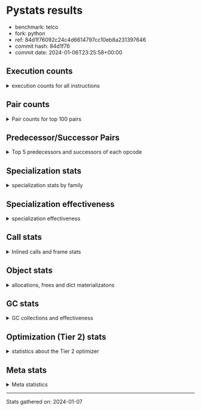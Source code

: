 
# Pystats results

- benchmark: telco
- fork: python
- ref: 84d1f76092c24c4d6614797cc10eb8a231397646
- commit hash: 84d1f76
- commit date: 2024-01-06T23:25:58+00:00

## Execution counts

<details>
<summary> execution counts for all instructions </summary>

|Name | Count | Self | Cumulative | Miss ratio | 
|---|---:|---:|---:|---:|
| LOAD_FAST | 54,447,560 | 41.0% | 41.0% |  |
| STORE_FAST | 25,625,800 | 19.3% | 60.2% |  |
| BINARY_OP | 17,621,220 | 13.3% | 73.5% |  |
| CALL | 8,010,620 | 6.0% | 79.5% |  |
| LOAD_ATTR_METHOD_NO_DICT | 4,804,440 | 3.6% | 83.1% |  |
| LOAD_CONST | 3,207,840 | 2.4% | 85.5% |  |
| POP_TOP | 3,201,800 | 2.4% | 87.9% |  |
| POP_JUMP_IF_FALSE | 3,200,960 | 2.4% | 90.4% |  |
| LOAD_GLOBAL_BUILTIN | 3,200,840 | 2.4% | 92.8% |  |
| CALL_KW | 3,200,080 | 2.4% | 95.2% |  |
| ENTER_EXECUTOR | 3,200,000 | 2.4% | 97.6% |  |
| TO_BOOL_INT | 3,199,980 | 2.4% | 100.0% |  |
| LOAD_GLOBAL_MODULE | 3,300 | 0.0% | 100.0% |  |
| CALL_METHOD_DESCRIPTOR_FAST | 2,580 | 0.0% | 100.0% |  |
| LOAD_ATTR_METHOD_LAZY_DICT | 2,520 | 0.0% | 100.0% |  |
| FOR_ITER_RANGE | 2,000 | 0.0% | 100.0% |  |
| LOAD_ATTR | 1,580 | 0.0% | 100.0% |  |
| EXTENDED_ARG | 1,080 | 0.0% | 100.0% |  |
| COMPARE_OP | 1,040 | 0.0% | 100.0% |  |
| BINARY_SUBSCR_LIST_INT | 940 | 0.0% | 100.0% |  |
| CALL_BUILTIN_FAST | 940 | 0.0% | 100.0% |  |
| UNPACK_SEQUENCE_TUPLE | 940 | 0.0% | 100.0% |  |
| LOAD_GLOBAL | 920 | 0.0% | 100.0% |  |
| CALL_BUILTIN_CLASS | 800 | 0.0% | 100.0% |  |
| GET_ITER | 720 | 0.0% | 100.0% |  |
| JUMP_BACKWARD | 680 | 0.0% | 100.0% |  |
| PUSH_NULL | 560 | 0.0% | 100.0% |  |
| LOAD_ATTR_MODULE | 300 | 0.0% | 100.0% |  |
| LOAD_DEREF | 240 | 0.0% | 100.0% |  |
| RETURN_VALUE | 160 | 0.0% | 100.0% |  |
| CALL_FUNCTION_EX | 160 | 0.0% | 100.0% |  |
| RESUME_CHECK | 120 | 0.0% | 100.0% |  |
| STORE_ATTR | 100 | 0.0% | 100.0% |  |
| BEFORE_WITH | 80 | 0.0% | 100.0% |  |
| NOP | 80 | 0.0% | 100.0% |  |
| BUILD_LIST | 80 | 0.0% | 100.0% |  |
| CALL_INTRINSIC_1 | 80 | 0.0% | 100.0% |  |
| COPY_FREE_VARS | 80 | 0.0% | 100.0% |  |
| FOR_ITER | 80 | 0.0% | 100.0% |  |
| LIST_EXTEND | 80 | 0.0% | 100.0% |  |
| LOAD_FAST_CHECK | 80 | 0.0% | 100.0% |  |
| BINARY_OP_SUBTRACT_FLOAT | 60 | 0.0% | 100.0% |  |
| CALL_BUILTIN_FAST_WITH_KEYWORDS | 60 | 0.0% | 100.0% |  |
| BINARY_SUBSCR | 40 | 0.0% | 100.0% |  |
| TO_BOOL | 40 | 0.0% | 100.0% |  |
| UNPACK_SEQUENCE | 40 | 0.0% | 100.0% |  |
| RESUME | 40 | 0.0% | 100.0% |  |


</details>

## Pair counts

<details>
<summary> Pair counts for top 100 pairs </summary>

|Pair | Count | Self | Cumulative | 
|---|---:|---:|---:|
| STORE_FAST LOAD_FAST | 22,423,160 | 16.9% | 16.9% |
| LOAD_FAST LOAD_FAST | 20,815,360 | 15.7% | 32.5% |
| LOAD_FAST BINARY_OP | 17,614,440 | 13.2% | 45.8% |
| BINARY_OP STORE_FAST | 17,614,400 | 13.2% | 59.0% |
| CALL STORE_FAST | 8,006,940 | 6.0% | 65.0% |
| LOAD_FAST CALL | 4,805,520 | 3.6% | 68.7% |
| LOAD_ATTR_METHOD_NO_DICT LOAD_FAST | 4,804,440 | 3.6% | 72.3% |
| LOAD_FAST LOAD_ATTR_METHOD_NO_DICT | 4,804,400 | 3.6% | 75.9% |
| LOAD_FAST LOAD_CONST | 3,202,000 | 2.4% | 78.3% |
| STORE_FAST LOAD_GLOBAL_BUILTIN | 3,200,640 | 2.4% | 80.7% |
| LOAD_GLOBAL_BUILTIN LOAD_FAST | 3,200,100 | 2.4% | 83.1% |
| LOAD_CONST CALL_KW | 3,200,080 | 2.4% | 85.5% |
| CALL_KW POP_TOP | 3,200,000 | 2.4% | 87.9% |
| POP_JUMP_IF_FALSE LOAD_FAST | 3,200,000 | 2.4% | 90.3% |
| TO_BOOL_INT POP_JUMP_IF_FALSE | 3,199,980 | 2.4% | 92.7% |
| LOAD_FAST TO_BOOL_INT | 3,199,960 | 2.4% | 95.1% |
| POP_TOP ENTER_EXECUTOR | 3,199,660 | 2.4% | 97.6% |
| ENTER_EXECUTOR CALL | 3,199,320 | 2.4% | 100.0% |
| BINARY_OP BINARY_OP | 5,820 | 0.0% | 100.0% |
| CALL CALL | 3,000 | 0.0% | 100.0% |
| LOAD_GLOBAL_MODULE LOAD_CONST | 2,820 | 0.0% | 100.0% |
| LOAD_FAST LOAD_ATTR_METHOD_LAZY_DICT | 2,440 | 0.0% | 100.0% |
| LOAD_CONST CALL | 2,200 | 0.0% | 100.0% |
| LOAD_ATTR_METHOD_LAZY_DICT LOAD_CONST | 1,900 | 0.0% | 100.0% |
| LOAD_CONST CALL_METHOD_DESCRIPTOR_FAST | 1,840 | 0.0% | 100.0% |
| CALL_METHOD_DESCRIPTOR_FAST POP_TOP | 1,580 | 0.0% | 100.0% |
| STORE_FAST LOAD_GLOBAL_MODULE | 1,440 | 0.0% | 100.0% |
| LOAD_FAST LOAD_ATTR | 1,280 | 0.0% | 100.0% |
| FOR_ITER_RANGE STORE_FAST | 1,280 | 0.0% | 100.0% |
| LOAD_ATTR LOAD_FAST | 1,000 | 0.0% | 100.0% |
| CALL_METHOD_DESCRIPTOR_FAST STORE_FAST | 1,000 | 0.0% | 100.0% |
| BINARY_OP LOAD_FAST | 960 | 0.0% | 100.0% |
| COMPARE_OP POP_JUMP_IF_FALSE | 960 | 0.0% | 100.0% |
| LOAD_CONST BINARY_OP | 960 | 0.0% | 100.0% |
| LOAD_CONST COMPARE_OP | 960 | 0.0% | 100.0% |
| LOAD_CONST LOAD_FAST | 960 | 0.0% | 100.0% |
| BINARY_SUBSCR_LIST_INT STORE_FAST | 940 | 0.0% | 100.0% |
| UNPACK_SEQUENCE_TUPLE STORE_FAST | 940 | 0.0% | 100.0% |
| LOAD_FAST BINARY_SUBSCR_LIST_INT | 920 | 0.0% | 100.0% |
| LOAD_FAST CALL_BUILTIN_FAST | 920 | 0.0% | 100.0% |
| POP_JUMP_IF_FALSE LOAD_GLOBAL_MODULE | 920 | 0.0% | 100.0% |
| CALL_BUILTIN_FAST UNPACK_SEQUENCE_TUPLE | 920 | 0.0% | 100.0% |
| CALL_BUILTIN_CLASS GET_ITER | 680 | 0.0% | 100.0% |
| POP_TOP EXTENDED_ARG | 640 | 0.0% | 100.0% |
| POP_TOP LOAD_FAST | 640 | 0.0% | 100.0% |
| ENTER_EXECUTOR FOR_ITER_RANGE | 640 | 0.0% | 100.0% |
| LOAD_CONST CALL_BUILTIN_CLASS | 640 | 0.0% | 100.0% |
| FOR_ITER_RANGE LOAD_FAST | 640 | 0.0% | 100.0% |
| GET_ITER FOR_ITER_RANGE | 620 | 0.0% | 100.0% |
| LOAD_GLOBAL_BUILTIN LOAD_CONST | 620 | 0.0% | 100.0% |
| LOAD_ATTR_METHOD_LAZY_DICT CALL_METHOD_DESCRIPTOR_FAST | 600 | 0.0% | 100.0% |
| STORE_FAST LOAD_GLOBAL | 480 | 0.0% | 100.0% |
| EXTENDED_ARG FOR_ITER_RANGE | 400 | 0.0% | 100.0% |
| POP_TOP LOAD_GLOBAL_MODULE | 360 | 0.0% | 100.0% |
| POP_TOP JUMP_BACKWARD | 340 | 0.0% | 100.0% |
| EXTENDED_ARG JUMP_BACKWARD | 340 | 0.0% | 100.0% |
| LOAD_GLOBAL LOAD_GLOBAL_MODULE | 340 | 0.0% | 100.0% |
| PUSH_NULL CALL | 320 | 0.0% | 100.0% |
| JUMP_BACKWARD EXTENDED_ARG | 320 | 0.0% | 100.0% |
| EXTENDED_ARG ENTER_EXECUTOR | 300 | 0.0% | 100.0% |
| JUMP_BACKWARD FOR_ITER_RANGE | 300 | 0.0% | 100.0% |
| LOAD_ATTR_MODULE PUSH_NULL | 300 | 0.0% | 100.0% |
| CALL POP_TOP | 220 | 0.0% | 100.0% |
| LOAD_GLOBAL LOAD_CONST | 200 | 0.0% | 100.0% |
| LOAD_GLOBAL_MODULE LOAD_ATTR_MODULE | 200 | 0.0% | 100.0% |
| PUSH_NULL LOAD_FAST | 160 | 0.0% | 100.0% |
| LOAD_CONST LOAD_CONST | 160 | 0.0% | 100.0% |
| LOAD_DEREF PUSH_NULL | 160 | 0.0% | 100.0% |
| LOAD_GLOBAL LOAD_GLOBAL_BUILTIN | 120 | 0.0% | 100.0% |
| CALL CALL_METHOD_DESCRIPTOR_FAST | 100 | 0.0% | 100.0% |
| LOAD_ATTR PUSH_NULL | 100 | 0.0% | 100.0% |
| LOAD_ATTR LOAD_ATTR | 100 | 0.0% | 100.0% |
| LOAD_ATTR LOAD_ATTR_MODULE | 100 | 0.0% | 100.0% |
| LOAD_GLOBAL LOAD_ATTR | 100 | 0.0% | 100.0% |
| LOAD_GLOBAL_MODULE LOAD_ATTR | 100 | 0.0% | 100.0% |
| BEFORE_WITH STORE_FAST | 80 | 0.0% | 100.0% |
| GET_ITER EXTENDED_ARG | 80 | 0.0% | 100.0% |
| NOP LOAD_DEREF | 80 | 0.0% | 100.0% |
| POP_TOP NOP | 80 | 0.0% | 100.0% |
| POP_TOP LOAD_GLOBAL | 80 | 0.0% | 100.0% |
| PUSH_NULL LOAD_FAST_CHECK | 80 | 0.0% | 100.0% |
| RETURN_VALUE RETURN_VALUE | 80 | 0.0% | 100.0% |
| BUILD_LIST LOAD_DEREF | 80 | 0.0% | 100.0% |
| CALL LOAD_FAST | 80 | 0.0% | 100.0% |
| CALL STORE_ATTR | 80 | 0.0% | 100.0% |
| CALL CALL_BUILTIN_CLASS | 80 | 0.0% | 100.0% |
| CALL_FUNCTION_EX COPY_FREE_VARS | 80 | 0.0% | 100.0% |
| CALL_INTRINSIC_1 CALL_FUNCTION_EX | 80 | 0.0% | 100.0% |
| CALL_KW STORE_FAST | 80 | 0.0% | 100.0% |
| COMPARE_OP COMPARE_OP | 80 | 0.0% | 100.0% |
| LIST_EXTEND CALL_INTRINSIC_1 | 80 | 0.0% | 100.0% |
| LOAD_ATTR LOAD_ATTR_METHOD_LAZY_DICT | 80 | 0.0% | 100.0% |
| LOAD_DEREF LIST_EXTEND | 80 | 0.0% | 100.0% |
| LOAD_FAST BUILD_LIST | 80 | 0.0% | 100.0% |
| LOAD_FAST CALL_FUNCTION_EX | 80 | 0.0% | 100.0% |
| LOAD_FAST_CHECK CALL | 80 | 0.0% | 100.0% |
| LOAD_GLOBAL LOAD_GLOBAL | 80 | 0.0% | 100.0% |
| STORE_FAST LOAD_CONST | 80 | 0.0% | 100.0% |
| LOAD_GLOBAL_MODULE LOAD_GLOBAL_MODULE | 80 | 0.0% | 100.0% |
| CALL_FUNCTION_EX RESUME_CHECK | 60 | 0.0% | 100.0% |


</details>

## Predecessor/Successor Pairs

<details>
<summary> Top 5 predecessors and successors of each opcode </summary>

### BEFORE_WITH

<details>
<summary> Successors and predecessors for BEFORE_WITH </summary>

|Predecessors | Count | Percentage | 
|---|---:|---:|
| CALL_BUILTIN_FAST_WITH_KEYWORDS | 60 | 75.0% |
| CALL | 20 | 25.0% |

|Successors | Count | Percentage | 
|---|---:|---:|
| STORE_FAST | 80 | 100.0% |


</details>

### BINARY_SUBSCR

<details>
<summary> Successors and predecessors for BINARY_SUBSCR </summary>

|Predecessors | Count | Percentage | 
|---|---:|---:|
| LOAD_FAST | 40 | 100.0% |

|Successors | Count | Percentage | 
|---|---:|---:|
| STORE_FAST | 20 | 50.0% |
| BINARY_SUBSCR_LIST_INT | 20 | 50.0% |


</details>

### GET_ITER

<details>
<summary> Successors and predecessors for GET_ITER </summary>

|Predecessors | Count | Percentage | 
|---|---:|---:|
| CALL_BUILTIN_CLASS | 680 | 94.4% |
| CALL | 40 | 5.6% |

|Successors | Count | Percentage | 
|---|---:|---:|
| FOR_ITER_RANGE | 620 | 86.1% |
| EXTENDED_ARG | 80 | 11.1% |
| FOR_ITER | 20 | 2.8% |


</details>

### NOP

<details>
<summary> Successors and predecessors for NOP </summary>

|Predecessors | Count | Percentage | 
|---|---:|---:|
| POP_TOP | 80 | 100.0% |

|Successors | Count | Percentage | 
|---|---:|---:|
| LOAD_DEREF | 80 | 100.0% |


</details>

### POP_TOP

<details>
<summary> Successors and predecessors for POP_TOP </summary>

|Predecessors | Count | Percentage | 
|---|---:|---:|
| CALL_KW | 3,200,000 | 99.9% |
| CALL_METHOD_DESCRIPTOR_FAST | 1,580 | 0.0% |
| CALL | 220 | 0.0% |

|Successors | Count | Percentage | 
|---|---:|---:|
| ENTER_EXECUTOR | 3,199,660 | 99.9% |
| EXTENDED_ARG | 640 | 0.0% |
| LOAD_FAST | 640 | 0.0% |
| LOAD_GLOBAL_MODULE | 360 | 0.0% |
| JUMP_BACKWARD | 340 | 0.0% |


</details>

### PUSH_NULL

<details>
<summary> Successors and predecessors for PUSH_NULL </summary>

|Predecessors | Count | Percentage | 
|---|---:|---:|
| LOAD_ATTR_MODULE | 300 | 53.6% |
| LOAD_DEREF | 160 | 28.6% |
| LOAD_ATTR | 100 | 17.9% |

|Successors | Count | Percentage | 
|---|---:|---:|
| CALL | 320 | 57.1% |
| LOAD_FAST | 160 | 28.6% |
| LOAD_FAST_CHECK | 80 | 14.3% |


</details>

### RETURN_VALUE

<details>
<summary> Successors and predecessors for RETURN_VALUE </summary>

|Predecessors | Count | Percentage | 
|---|---:|---:|
| RETURN_VALUE | 80 | 50.0% |
| BINARY_OP_SUBTRACT_FLOAT | 60 | 37.5% |
| BINARY_OP | 20 | 12.5% |

|Successors | Count | Percentage | 
|---|---:|---:|
| RETURN_VALUE | 80 | 50.0% |
| LOAD_GLOBAL | 40 | 25.0% |
| LOAD_GLOBAL_MODULE | 40 | 25.0% |


</details>

### TO_BOOL

<details>
<summary> Successors and predecessors for TO_BOOL </summary>

|Predecessors | Count | Percentage | 
|---|---:|---:|
| LOAD_FAST | 40 | 100.0% |

|Successors | Count | Percentage | 
|---|---:|---:|
| POP_JUMP_IF_FALSE | 20 | 50.0% |
| TO_BOOL_INT | 20 | 50.0% |


</details>

### BINARY_OP

<details>
<summary> Successors and predecessors for BINARY_OP </summary>

|Predecessors | Count | Percentage | 
|---|---:|---:|
| LOAD_FAST | 17,614,440 | 100.0% |
| BINARY_OP | 5,820 | 0.0% |
| LOAD_CONST | 960 | 0.0% |

|Successors | Count | Percentage | 
|---|---:|---:|
| STORE_FAST | 17,614,400 | 100.0% |
| BINARY_OP | 5,820 | 0.0% |
| LOAD_FAST | 960 | 0.0% |
| RETURN_VALUE | 20 | 0.0% |
| BINARY_OP_SUBTRACT_FLOAT | 20 | 0.0% |


</details>

### BUILD_LIST

<details>
<summary> Successors and predecessors for BUILD_LIST </summary>

|Predecessors | Count | Percentage | 
|---|---:|---:|
| LOAD_FAST | 80 | 100.0% |

|Successors | Count | Percentage | 
|---|---:|---:|
| LOAD_DEREF | 80 | 100.0% |


</details>

### CALL

<details>
<summary> Successors and predecessors for CALL </summary>

|Predecessors | Count | Percentage | 
|---|---:|---:|
| LOAD_FAST | 4,805,520 | 60.0% |
| ENTER_EXECUTOR | 3,199,320 | 39.9% |
| CALL | 3,000 | 0.0% |
| LOAD_CONST | 2,200 | 0.0% |
| PUSH_NULL | 320 | 0.0% |

|Successors | Count | Percentage | 
|---|---:|---:|
| STORE_FAST | 8,006,940 | 100.0% |
| CALL | 3,000 | 0.0% |
| POP_TOP | 220 | 0.0% |
| CALL_METHOD_DESCRIPTOR_FAST | 100 | 0.0% |
| LOAD_FAST | 80 | 0.0% |


</details>

### CALL_FUNCTION_EX

<details>
<summary> Successors and predecessors for CALL_FUNCTION_EX </summary>

|Predecessors | Count | Percentage | 
|---|---:|---:|
| CALL_INTRINSIC_1 | 80 | 50.0% |
| LOAD_FAST | 80 | 50.0% |

|Successors | Count | Percentage | 
|---|---:|---:|
| COPY_FREE_VARS | 80 | 50.0% |
| RESUME_CHECK | 60 | 37.5% |
| RESUME | 20 | 12.5% |


</details>

### CALL_INTRINSIC_1

<details>
<summary> Successors and predecessors for CALL_INTRINSIC_1 </summary>

|Predecessors | Count | Percentage | 
|---|---:|---:|
| LIST_EXTEND | 80 | 100.0% |

|Successors | Count | Percentage | 
|---|---:|---:|
| CALL_FUNCTION_EX | 80 | 100.0% |


</details>

### CALL_KW

<details>
<summary> Successors and predecessors for CALL_KW </summary>

|Predecessors | Count | Percentage | 
|---|---:|---:|
| LOAD_CONST | 3,200,080 | 100.0% |

|Successors | Count | Percentage | 
|---|---:|---:|
| POP_TOP | 3,200,000 | 100.0% |
| STORE_FAST | 80 | 0.0% |


</details>

### COMPARE_OP

<details>
<summary> Successors and predecessors for COMPARE_OP </summary>

|Predecessors | Count | Percentage | 
|---|---:|---:|
| LOAD_CONST | 960 | 92.3% |
| COMPARE_OP | 80 | 7.7% |

|Successors | Count | Percentage | 
|---|---:|---:|
| POP_JUMP_IF_FALSE | 960 | 92.3% |
| COMPARE_OP | 80 | 7.7% |


</details>

### COPY_FREE_VARS

<details>
<summary> Successors and predecessors for COPY_FREE_VARS </summary>

|Predecessors | Count | Percentage | 
|---|---:|---:|
| CALL_FUNCTION_EX | 80 | 100.0% |

|Successors | Count | Percentage | 
|---|---:|---:|
| RESUME_CHECK | 60 | 75.0% |
| RESUME | 20 | 25.0% |


</details>

### ENTER_EXECUTOR

<details>
<summary> Successors and predecessors for ENTER_EXECUTOR </summary>

|Predecessors | Count | Percentage | 
|---|---:|---:|
| POP_TOP | 3,199,660 | 100.0% |
| EXTENDED_ARG | 300 | 0.0% |
| JUMP_BACKWARD | 40 | 0.0% |

|Successors | Count | Percentage | 
|---|---:|---:|
| CALL | 3,199,320 | 100.0% |
| FOR_ITER_RANGE | 640 | 0.0% |
| EXTENDED_ARG | 40 | 0.0% |


</details>

### EXTENDED_ARG

<details>
<summary> Successors and predecessors for EXTENDED_ARG </summary>

|Predecessors | Count | Percentage | 
|---|---:|---:|
| POP_TOP | 640 | 59.3% |
| JUMP_BACKWARD | 320 | 29.6% |
| GET_ITER | 80 | 7.4% |
| ENTER_EXECUTOR | 40 | 3.7% |

|Successors | Count | Percentage | 
|---|---:|---:|
| FOR_ITER_RANGE | 400 | 37.0% |
| JUMP_BACKWARD | 340 | 31.5% |
| ENTER_EXECUTOR | 300 | 27.8% |
| FOR_ITER | 40 | 3.7% |


</details>

### FOR_ITER

<details>
<summary> Successors and predecessors for FOR_ITER </summary>

|Predecessors | Count | Percentage | 
|---|---:|---:|
| EXTENDED_ARG | 40 | 50.0% |
| GET_ITER | 20 | 25.0% |
| JUMP_BACKWARD | 20 | 25.0% |

|Successors | Count | Percentage | 
|---|---:|---:|
| STORE_FAST | 40 | 50.0% |
| FOR_ITER_RANGE | 40 | 50.0% |


</details>

### JUMP_BACKWARD

<details>
<summary> Successors and predecessors for JUMP_BACKWARD </summary>

|Predecessors | Count | Percentage | 
|---|---:|---:|
| POP_TOP | 340 | 50.0% |
| EXTENDED_ARG | 340 | 50.0% |

|Successors | Count | Percentage | 
|---|---:|---:|
| EXTENDED_ARG | 320 | 47.1% |
| FOR_ITER_RANGE | 300 | 44.1% |
| ENTER_EXECUTOR | 40 | 5.9% |
| FOR_ITER | 20 | 2.9% |


</details>

### LIST_EXTEND

<details>
<summary> Successors and predecessors for LIST_EXTEND </summary>

|Predecessors | Count | Percentage | 
|---|---:|---:|
| LOAD_DEREF | 80 | 100.0% |

|Successors | Count | Percentage | 
|---|---:|---:|
| CALL_INTRINSIC_1 | 80 | 100.0% |


</details>

### LOAD_ATTR

<details>
<summary> Successors and predecessors for LOAD_ATTR </summary>

|Predecessors | Count | Percentage | 
|---|---:|---:|
| LOAD_FAST | 1,280 | 81.0% |
| LOAD_ATTR | 100 | 6.3% |
| LOAD_GLOBAL | 100 | 6.3% |
| LOAD_GLOBAL_MODULE | 100 | 6.3% |

|Successors | Count | Percentage | 
|---|---:|---:|
| LOAD_FAST | 1,000 | 63.3% |
| PUSH_NULL | 100 | 6.3% |
| LOAD_ATTR | 100 | 6.3% |
| LOAD_ATTR_MODULE | 100 | 6.3% |
| LOAD_ATTR_METHOD_LAZY_DICT | 80 | 5.1% |


</details>

### LOAD_CONST

<details>
<summary> Successors and predecessors for LOAD_CONST </summary>

|Predecessors | Count | Percentage | 
|---|---:|---:|
| LOAD_FAST | 3,202,000 | 99.8% |
| LOAD_GLOBAL_MODULE | 2,820 | 0.1% |
| LOAD_ATTR_METHOD_LAZY_DICT | 1,900 | 0.1% |
| LOAD_GLOBAL_BUILTIN | 620 | 0.0% |
| LOAD_GLOBAL | 200 | 0.0% |

|Successors | Count | Percentage | 
|---|---:|---:|
| CALL_KW | 3,200,080 | 99.8% |
| CALL | 2,200 | 0.1% |
| CALL_METHOD_DESCRIPTOR_FAST | 1,840 | 0.1% |
| BINARY_OP | 960 | 0.0% |
| COMPARE_OP | 960 | 0.0% |


</details>

### LOAD_DEREF

<details>
<summary> Successors and predecessors for LOAD_DEREF </summary>

|Predecessors | Count | Percentage | 
|---|---:|---:|
| NOP | 80 | 33.3% |
| BUILD_LIST | 80 | 33.3% |
| RESUME_CHECK | 60 | 25.0% |
| RESUME | 20 | 8.3% |

|Successors | Count | Percentage | 
|---|---:|---:|
| PUSH_NULL | 160 | 66.7% |
| LIST_EXTEND | 80 | 33.3% |


</details>

### LOAD_FAST

<details>
<summary> Successors and predecessors for LOAD_FAST </summary>

|Predecessors | Count | Percentage | 
|---|---:|---:|
| STORE_FAST | 22,423,160 | 41.2% |
| LOAD_FAST | 20,815,360 | 38.2% |
| LOAD_ATTR_METHOD_NO_DICT | 4,804,440 | 8.8% |
| LOAD_GLOBAL_BUILTIN | 3,200,100 | 5.9% |
| POP_JUMP_IF_FALSE | 3,200,000 | 5.9% |

|Successors | Count | Percentage | 
|---|---:|---:|
| LOAD_FAST | 20,815,360 | 38.2% |
| BINARY_OP | 17,614,440 | 32.4% |
| CALL | 4,805,520 | 8.8% |
| LOAD_ATTR_METHOD_NO_DICT | 4,804,400 | 8.8% |
| LOAD_CONST | 3,202,000 | 5.9% |


</details>

### LOAD_FAST_CHECK

<details>
<summary> Successors and predecessors for LOAD_FAST_CHECK </summary>

|Predecessors | Count | Percentage | 
|---|---:|---:|
| PUSH_NULL | 80 | 100.0% |

|Successors | Count | Percentage | 
|---|---:|---:|
| CALL | 80 | 100.0% |


</details>

### LOAD_GLOBAL

<details>
<summary> Successors and predecessors for LOAD_GLOBAL </summary>

|Predecessors | Count | Percentage | 
|---|---:|---:|
| STORE_FAST | 480 | 52.2% |
| POP_TOP | 80 | 8.7% |
| LOAD_GLOBAL | 80 | 8.7% |
| RETURN_VALUE | 40 | 4.3% |
| POP_JUMP_IF_FALSE | 40 | 4.3% |

|Successors | Count | Percentage | 
|---|---:|---:|
| LOAD_GLOBAL_MODULE | 340 | 37.0% |
| LOAD_CONST | 200 | 21.7% |
| LOAD_GLOBAL_BUILTIN | 120 | 13.0% |
| LOAD_ATTR | 100 | 10.9% |
| LOAD_GLOBAL | 80 | 8.7% |


</details>

### POP_JUMP_IF_FALSE

<details>
<summary> Successors and predecessors for POP_JUMP_IF_FALSE </summary>

|Predecessors | Count | Percentage | 
|---|---:|---:|
| TO_BOOL_INT | 3,199,980 | 100.0% |
| COMPARE_OP | 960 | 0.0% |
| TO_BOOL | 20 | 0.0% |

|Successors | Count | Percentage | 
|---|---:|---:|
| LOAD_FAST | 3,200,000 | 100.0% |
| LOAD_GLOBAL_MODULE | 920 | 0.0% |
| LOAD_GLOBAL | 40 | 0.0% |


</details>

### STORE_ATTR

<details>
<summary> Successors and predecessors for STORE_ATTR </summary>

|Predecessors | Count | Percentage | 
|---|---:|---:|
| CALL | 80 | 80.0% |
| STORE_ATTR | 20 | 20.0% |

|Successors | Count | Percentage | 
|---|---:|---:|
| LOAD_GLOBAL | 40 | 40.0% |
| LOAD_GLOBAL_BUILTIN | 40 | 40.0% |
| STORE_ATTR | 20 | 20.0% |


</details>

### STORE_FAST

<details>
<summary> Successors and predecessors for STORE_FAST </summary>

|Predecessors | Count | Percentage | 
|---|---:|---:|
| BINARY_OP | 17,614,400 | 68.7% |
| CALL | 8,006,940 | 31.2% |
| FOR_ITER_RANGE | 1,280 | 0.0% |
| CALL_METHOD_DESCRIPTOR_FAST | 1,000 | 0.0% |
| BINARY_SUBSCR_LIST_INT | 940 | 0.0% |

|Successors | Count | Percentage | 
|---|---:|---:|
| LOAD_FAST | 22,423,160 | 87.5% |
| LOAD_GLOBAL_BUILTIN | 3,200,640 | 12.5% |
| LOAD_GLOBAL_MODULE | 1,440 | 0.0% |
| LOAD_GLOBAL | 480 | 0.0% |
| LOAD_CONST | 80 | 0.0% |


</details>

### UNPACK_SEQUENCE

<details>
<summary> Successors and predecessors for UNPACK_SEQUENCE </summary>

|Predecessors | Count | Percentage | 
|---|---:|---:|
| CALL | 20 | 50.0% |
| CALL_BUILTIN_FAST | 20 | 50.0% |

|Successors | Count | Percentage | 
|---|---:|---:|
| STORE_FAST | 20 | 50.0% |
| UNPACK_SEQUENCE_TUPLE | 20 | 50.0% |


</details>

### RESUME

<details>
<summary> Successors and predecessors for RESUME </summary>

|Predecessors | Count | Percentage | 
|---|---:|---:|
| CALL_FUNCTION_EX | 20 | 50.0% |
| COPY_FREE_VARS | 20 | 50.0% |

|Successors | Count | Percentage | 
|---|---:|---:|
| LOAD_DEREF | 20 | 50.0% |
| LOAD_GLOBAL | 20 | 50.0% |


</details>

### BINARY_OP_SUBTRACT_FLOAT

<details>
<summary> Successors and predecessors for BINARY_OP_SUBTRACT_FLOAT </summary>

|Predecessors | Count | Percentage | 
|---|---:|---:|
| LOAD_FAST | 40 | 66.7% |
| BINARY_OP | 20 | 33.3% |

|Successors | Count | Percentage | 
|---|---:|---:|
| RETURN_VALUE | 60 | 100.0% |


</details>

### BINARY_SUBSCR_LIST_INT

<details>
<summary> Successors and predecessors for BINARY_SUBSCR_LIST_INT </summary>

|Predecessors | Count | Percentage | 
|---|---:|---:|
| LOAD_FAST | 920 | 97.9% |
| BINARY_SUBSCR | 20 | 2.1% |

|Successors | Count | Percentage | 
|---|---:|---:|
| STORE_FAST | 940 | 100.0% |


</details>

### CALL_BUILTIN_CLASS

<details>
<summary> Successors and predecessors for CALL_BUILTIN_CLASS </summary>

|Predecessors | Count | Percentage | 
|---|---:|---:|
| LOAD_CONST | 640 | 80.0% |
| CALL | 80 | 10.0% |
| LOAD_FAST | 40 | 5.0% |
| CALL_BUILTIN_CLASS | 40 | 5.0% |

|Successors | Count | Percentage | 
|---|---:|---:|
| GET_ITER | 680 | 85.0% |
| STORE_FAST | 60 | 7.5% |
| CALL_BUILTIN_CLASS | 40 | 5.0% |
| CALL | 20 | 2.5% |


</details>

### CALL_BUILTIN_FAST

<details>
<summary> Successors and predecessors for CALL_BUILTIN_FAST </summary>

|Predecessors | Count | Percentage | 
|---|---:|---:|
| LOAD_FAST | 920 | 97.9% |
| CALL | 20 | 2.1% |

|Successors | Count | Percentage | 
|---|---:|---:|
| UNPACK_SEQUENCE_TUPLE | 920 | 97.9% |
| UNPACK_SEQUENCE | 20 | 2.1% |


</details>

### CALL_BUILTIN_FAST_WITH_KEYWORDS

<details>
<summary> Successors and predecessors for CALL_BUILTIN_FAST_WITH_KEYWORDS </summary>

|Predecessors | Count | Percentage | 
|---|---:|---:|
| LOAD_CONST | 40 | 66.7% |
| CALL | 20 | 33.3% |

|Successors | Count | Percentage | 
|---|---:|---:|
| BEFORE_WITH | 60 | 100.0% |


</details>

### CALL_METHOD_DESCRIPTOR_FAST

<details>
<summary> Successors and predecessors for CALL_METHOD_DESCRIPTOR_FAST </summary>

|Predecessors | Count | Percentage | 
|---|---:|---:|
| LOAD_CONST | 1,840 | 71.3% |
| LOAD_ATTR_METHOD_LAZY_DICT | 600 | 23.3% |
| CALL | 100 | 3.9% |
| LOAD_ATTR | 40 | 1.6% |

|Successors | Count | Percentage | 
|---|---:|---:|
| POP_TOP | 1,580 | 61.2% |
| STORE_FAST | 1,000 | 38.8% |


</details>

### FOR_ITER_RANGE

<details>
<summary> Successors and predecessors for FOR_ITER_RANGE </summary>

|Predecessors | Count | Percentage | 
|---|---:|---:|
| ENTER_EXECUTOR | 640 | 32.0% |
| GET_ITER | 620 | 31.0% |
| EXTENDED_ARG | 400 | 20.0% |
| JUMP_BACKWARD | 300 | 15.0% |
| FOR_ITER | 40 | 2.0% |

|Successors | Count | Percentage | 
|---|---:|---:|
| STORE_FAST | 1,280 | 64.0% |
| LOAD_FAST | 640 | 32.0% |
| LOAD_GLOBAL | 40 | 2.0% |
| LOAD_GLOBAL_MODULE | 40 | 2.0% |


</details>

### LOAD_ATTR_METHOD_LAZY_DICT

<details>
<summary> Successors and predecessors for LOAD_ATTR_METHOD_LAZY_DICT </summary>

|Predecessors | Count | Percentage | 
|---|---:|---:|
| LOAD_FAST | 2,440 | 96.8% |
| LOAD_ATTR | 80 | 3.2% |

|Successors | Count | Percentage | 
|---|---:|---:|
| LOAD_CONST | 1,900 | 75.4% |
| CALL_METHOD_DESCRIPTOR_FAST | 600 | 23.8% |
| CALL | 20 | 0.8% |


</details>

### LOAD_ATTR_METHOD_NO_DICT

<details>
<summary> Successors and predecessors for LOAD_ATTR_METHOD_NO_DICT </summary>

|Predecessors | Count | Percentage | 
|---|---:|---:|
| LOAD_FAST | 4,804,400 | 100.0% |
| LOAD_ATTR | 40 | 0.0% |

|Successors | Count | Percentage | 
|---|---:|---:|
| LOAD_FAST | 4,804,440 | 100.0% |


</details>

### LOAD_ATTR_MODULE

<details>
<summary> Successors and predecessors for LOAD_ATTR_MODULE </summary>

|Predecessors | Count | Percentage | 
|---|---:|---:|
| LOAD_GLOBAL_MODULE | 200 | 66.7% |
| LOAD_ATTR | 100 | 33.3% |

|Successors | Count | Percentage | 
|---|---:|---:|
| PUSH_NULL | 300 | 100.0% |


</details>

### LOAD_GLOBAL_BUILTIN

<details>
<summary> Successors and predecessors for LOAD_GLOBAL_BUILTIN </summary>

|Predecessors | Count | Percentage | 
|---|---:|---:|
| STORE_FAST | 3,200,640 | 100.0% |
| LOAD_GLOBAL | 120 | 0.0% |
| STORE_ATTR | 40 | 0.0% |
| LOAD_GLOBAL_BUILTIN | 40 | 0.0% |

|Successors | Count | Percentage | 
|---|---:|---:|
| LOAD_FAST | 3,200,100 | 100.0% |
| LOAD_CONST | 620 | 0.0% |
| LOAD_GLOBAL | 40 | 0.0% |
| LOAD_GLOBAL_BUILTIN | 40 | 0.0% |
| LOAD_GLOBAL_MODULE | 40 | 0.0% |


</details>

### LOAD_GLOBAL_MODULE

<details>
<summary> Successors and predecessors for LOAD_GLOBAL_MODULE </summary>

|Predecessors | Count | Percentage | 
|---|---:|---:|
| STORE_FAST | 1,440 | 43.6% |
| POP_JUMP_IF_FALSE | 920 | 27.9% |
| POP_TOP | 360 | 10.9% |
| LOAD_GLOBAL | 340 | 10.3% |
| LOAD_GLOBAL_MODULE | 80 | 2.4% |

|Successors | Count | Percentage | 
|---|---:|---:|
| LOAD_CONST | 2,820 | 85.5% |
| LOAD_ATTR_MODULE | 200 | 6.1% |
| LOAD_ATTR | 100 | 3.0% |
| LOAD_GLOBAL_MODULE | 80 | 2.4% |
| CALL | 60 | 1.8% |


</details>

### RESUME_CHECK

<details>
<summary> Successors and predecessors for RESUME_CHECK </summary>

|Predecessors | Count | Percentage | 
|---|---:|---:|
| CALL_FUNCTION_EX | 60 | 50.0% |
| COPY_FREE_VARS | 60 | 50.0% |

|Successors | Count | Percentage | 
|---|---:|---:|
| LOAD_DEREF | 60 | 50.0% |
| LOAD_GLOBAL_MODULE | 40 | 33.3% |
| LOAD_GLOBAL | 20 | 16.7% |


</details>

### TO_BOOL_INT

<details>
<summary> Successors and predecessors for TO_BOOL_INT </summary>

|Predecessors | Count | Percentage | 
|---|---:|---:|
| LOAD_FAST | 3,199,960 | 100.0% |
| TO_BOOL | 20 | 0.0% |

|Successors | Count | Percentage | 
|---|---:|---:|
| POP_JUMP_IF_FALSE | 3,199,980 | 100.0% |


</details>

### UNPACK_SEQUENCE_TUPLE

<details>
<summary> Successors and predecessors for UNPACK_SEQUENCE_TUPLE </summary>

|Predecessors | Count | Percentage | 
|---|---:|---:|
| CALL_BUILTIN_FAST | 920 | 97.9% |
| UNPACK_SEQUENCE | 20 | 2.1% |

|Successors | Count | Percentage | 
|---|---:|---:|
| STORE_FAST | 940 | 100.0% |


</details>


</details>

## Specialization stats

<details>
<summary> specialization stats by family </summary>

### BINARY_OP

<details>
<summary> specialization stats for BINARY_OP family </summary>

|Kind | Count | Ratio | 
|---|---:|---:|
|     deferred | 17,615,380 | 100.0% |
|          hit | 60 | 0.0% |

| | Count | Ratio | 
|---|---:|---:|
| Success | 20 | 0.3% |
| Failure | 5,820 | 99.7% |

|Failure kind | Count | Ratio | 
|---|---:|---:|
| add other | 4,100 | 70.4% |
| multiply other | 1,560 | 26.8% |
| and int | 80 | 1.4% |
| multiply different types | 80 | 1.4% |


</details>

### BINARY_SUBSCR

<details>
<summary> specialization stats for BINARY_SUBSCR family </summary>

|Kind | Count | Ratio | 
|---|---:|---:|
|     deferred | 20 | 2.0% |
|          hit | 940 | 95.9% |

| | Count | Ratio | 
|---|---:|---:|
| Success | 20 | 100.0% |
| Failure | 0 | 0.0% |


</details>

### CALL

<details>
<summary> specialization stats for CALL family </summary>

|Kind | Count | Ratio | 
|---|---:|---:|
|     deferred | 8,007,420 | 99.9% |
|          hit | 4,380 | 0.1% |

| | Count | Ratio | 
|---|---:|---:|
| Success | 220 | 6.9% |
| Failure | 2,980 | 93.1% |

|Failure kind | Count | Ratio | 
|---|---:|---:|
| meth descr varargs keywords | 1,560 | 52.3% |
| cfunc varargs | 1,000 | 33.6% |
| class no vectorcall | 340 | 11.4% |
| cfunc noargs | 80 | 2.7% |


</details>

### COMPARE_OP

<details>
<summary> specialization stats for COMPARE_OP family </summary>

|Kind | Count | Ratio | 
|---|---:|---:|
|     deferred | 960 | 92.3% |

| | Count | Ratio | 
|---|---:|---:|
| Success | 0 | 0.0% |
| Failure | 80 | 100.0% |

|Failure kind | Count | Ratio | 
|---|---:|---:|
| different types | 80 | 100.0% |


</details>

### FOR_ITER

<details>
<summary> specialization stats for FOR_ITER family </summary>

|Kind | Count | Ratio | 
|---|---:|---:|
|     deferred | 40 | 1.9% |
|          hit | 2,000 | 96.2% |

| | Count | Ratio | 
|---|---:|---:|
| Success | 40 | 100.0% |
| Failure | 0 | 0.0% |


</details>

### LOAD_ATTR

<details>
<summary> specialization stats for LOAD_ATTR family </summary>

|Kind | Count | Ratio | 
|---|---:|---:|
|     deferred | 1,260 | 0.0% |
|          hit | 4,807,260 | 100.0% |

| | Count | Ratio | 
|---|---:|---:|
| Success | 220 | 68.8% |
| Failure | 100 | 31.2% |

|Failure kind | Count | Ratio | 
|---|---:|---:|
| overridden | 80 | 80.0% |
| not managed dict | 20 | 20.0% |


</details>

### LOAD_GLOBAL

<details>
<summary> specialization stats for LOAD_GLOBAL family </summary>

|Kind | Count | Ratio | 
|---|---:|---:|
|     deferred | 460 | 0.0% |
|          hit | 3,204,140 | 100.0% |

| | Count | Ratio | 
|---|---:|---:|
| Success | 460 | 100.0% |
| Failure | 0 | 0.0% |


</details>

### POP_JUMP_IF_FALSE

<details>
<summary> specialization stats for POP_JUMP_IF_FALSE family </summary>


</details>

### STORE_ATTR

<details>
<summary> specialization stats for STORE_ATTR family </summary>

|Kind | Count | Ratio | 
|---|---:|---:|
|     deferred | 80 | 80.0% |

| | Count | Ratio | 
|---|---:|---:|
| Success | 0 | 0.0% |
| Failure | 20 | 100.0% |

|Failure kind | Count | Ratio | 
|---|---:|---:|
| overridden | 20 | 100.0% |


</details>

### TO_BOOL

<details>
<summary> specialization stats for TO_BOOL family </summary>

|Kind | Count | Ratio | 
|---|---:|---:|
|     deferred | 20 | 0.0% |
|          hit | 3,199,980 | 100.0% |

| | Count | Ratio | 
|---|---:|---:|
| Success | 20 | 100.0% |
| Failure | 0 | 0.0% |


</details>

### UNPACK_SEQUENCE

<details>
<summary> specialization stats for UNPACK_SEQUENCE family </summary>

|Kind | Count | Ratio | 
|---|---:|---:|
|     deferred | 20 | 2.0% |
|          hit | 940 | 95.9% |

| | Count | Ratio | 
|---|---:|---:|
| Success | 20 | 100.0% |
| Failure | 0 | 0.0% |


</details>


</details>

## Specialization effectiveness

<details>
<summary> specialization effectiveness </summary>

|Instructions | Count | Ratio | 
|---|---:|---:|
| Basic | 92,887,280 | 69.9% |
| Not specialized | 28,836,640 | 21.7% |
| Specialized hits | 11,219,820 | 8.4% |
| Specialized misses | 0 | 0.0% |

### Deferred by instruction

<details>
<summary> deferred by instruction </summary>

|Name | Count | Ratio | 
|---|---:|---:|
| BINARY_OP | 17,615,380 | 68.7% |
| CALL | 8,007,420 | 31.2% |
| LOAD_ATTR | 1,260 | 0.0% |
| COMPARE_OP | 960 | 0.0% |
| LOAD_GLOBAL | 460 | 0.0% |
| STORE_ATTR | 80 | 0.0% |
| FOR_ITER | 40 | 0.0% |
| BINARY_SUBSCR | 20 | 0.0% |
| TO_BOOL | 20 | 0.0% |
| UNPACK_SEQUENCE | 20 | 0.0% |


</details>

### Misses by instruction

<details>
<summary> misses by instruction </summary>


</details>


</details>

## Call stats

<details>
<summary> Inlined calls and frame stats </summary>

| | Count | Ratio | 
|---|---:|---:|
| Calls to PyEval_EvalDefault | 0 | 0.0% |
| Calls to Python functions inlined | 160 | 100.0% |
| Calls via PyEval_EvalFrame (total) | 0 | 0.0% |
| Calls via PyEval_EvalFrame (vector) | 0 | 0.0% |
| Calls via PyEval_EvalFrame (generator) | 0 | 0.0% |
| Calls via PyEval_EvalFrame (legacy) | 0 | 0.0% |
| Calls via PyEval_EvalFrame (function vectorcall) | 0 | 0.0% |
| Calls via PyEval_EvalFrame (build class) | 0 | 0.0% |
| Calls via PyEval_EvalFrame (slot) | 0 | 0.0% |
| Calls via PyEval_EvalFrame (function ex) | 160 | 100.0% |
| Calls via PyEval_EvalFrame (api) | 0 | 0.0% |
| Calls via PyEval_EvalFrame (method) | 0 | 0.0% |
| Frame objects created | 0 | 0.0% |
| Frames pushed | 0 | 0.0% |


</details>

## Object stats

<details>
<summary> allocations, frees and dict materializatons </summary>

| | Count | Ratio | 
|---|---:|---:|
| Allocations from freelist | 14,408,040 | 20.8% |
| Frees to freelist | 14,408,040 |  |
| Allocations | 55,019,360 | 79.2% |
| Allocations to 512 bytes | 55,019,180 | 79.2% |
| Allocations to 4 kbytes | 20 | 0.0% |
| Allocations over 4 kbytes | 160 | 0.0% |
| Frees | 55,019,014 |  |
| New values | 200 |  |
| Interpreter increfs | 103,118,800 | 38.2% |
| Interpreter decrefs | 144,577,320 | 43.0% |
| Increfs | 166,493,307 | 61.8% |
| Decrefs | 191,258,761 | 57.0% |
| Materialize dict (on request) | 0 | 0.0% |
| Materialize dict (new key) | 0 | 0.0% |
| Materialize dict (too big) | 0 | 0.0% |
| Materialize dict (str subclass) | 0 | 0.0% |
| Dematerialize dict | 0 | 0.0% |
| Method cache hits | 9,602,133 |  |
| Method cache misses | 227 |  |
| Method cache collisions | 183 |  |
| Method cache dunder hits | 237 |  |
| Method cache dunder misses | 3 |  |


</details>

## GC stats

<details>
<summary> GC collections and effectiveness </summary>

|Generation | Collections | Objects collected | Object visits | 
|---:|---:|---:|---:|
| 0 | 0 | 0 | 0 |
| 1 | 0 | 0 | 0 |
| 2 | 0 | 0 | 0 |


</details>

## Optimization (Tier 2) stats

<details>
<summary> statistics about the Tier 2 optimizer </summary>

| | Count | Ratio | 
|---|---:|---:|
| Optimization attempts | 40 |  |
| Traces created | 40 | 100.0% |
| Trace stack overflow | 0 | 0.0% |
| Trace stack underflow | 0 | 0.0% |
| Trace too long | 0 | 0.0% |
| Trace too short | 0 | 0.0% |
| Inner loop found | 0 | 0.0% |
| Recursive call | 0 | 0.0% |
| Low confidence | 0 | 0.0% |
| Traces executed | 3,200,000 |  |
| Uops executed | 163,158,960 | 50.99 |

### Trace length histogram

<details>
<summary> trace length histogram </summary>

|Range | Count | Ratio | 
|---|---:|---:|
| <= 1 | 0 | 0.0% |
| <= 2 | 0 | 0.0% |
| <= 4 | 0 | 0.0% |
| <= 8 | 0 | 0.0% |
| <= 16 | 0 | 0.0% |
| <= 32 | 0 | 0.0% |
| <= 64 | 20 | 50.0% |
| <= 128 | 20 | 50.0% |


</details>

### Optimized trace length histogram

<details>
<summary> optimized trace length histogram </summary>

|Range | Count | Ratio | 
|---|---:|---:|
| <= 1 | 0 | 0.0% |
| <= 2 | 0 | 0.0% |
| <= 4 | 0 | 0.0% |
| <= 8 | 0 | 0.0% |
| <= 16 | 0 | 0.0% |
| <= 32 | 20 | 50.0% |
| <= 64 | 20 | 50.0% |


</details>

### Trace run length histogram

<details>
<summary> trace run length histogram </summary>

|Range | Count | Ratio | 
|---|---:|---:|
| <= 1 | 0 | 0.0% |
| <= 2 | 0 | 0.0% |
| <= 4 | 680 | 0.0% |
| <= 8 | 0 | 0.0% |
| <= 16 | 0 | 0.0% |
| <= 32 | 280 | 0.0% |
| <= 64 | 3,199,040 | 100.0% |


</details>

### Uop execution stats

<details>
<summary> uop execution stats </summary>

|Name | Count | Self | Cumulative | Miss ratio | 
|---|---:|---:|---:|---:|
| LOAD_FAST | 31,990,680 | 19.6% | 19.6% |  |
| _SET_IP | 25,593,840 | 15.7% | 35.3% |  |
| _CHECK_VALIDITY | 19,195,080 | 11.8% | 47.1% |  |
| STORE_FAST | 15,995,480 | 9.8% | 56.9% |  |
| LOAD_CONST | 12,796,720 | 7.8% | 64.7% |  |
| _BINARY_OP | 6,398,080 | 3.9% | 68.6% |  |
| _GUARD_NOT_EXHAUSTED_RANGE | 3,200,000 | 2.0% | 70.6% | 0.0% |
| _ITER_CHECK_RANGE | 3,200,000 | 2.0% | 72.5% |  |
| _EXIT_TRACE | 3,199,320 | 2.0% | 74.5% | 100.0% |
| CALL_METHOD_DESCRIPTOR_FAST | 3,199,320 | 2.0% | 76.5% |  |
| _GUARD_GLOBALS_VERSION | 3,199,320 | 2.0% | 78.4% |  |
| _LOAD_GLOBAL_MODULE | 3,199,320 | 2.0% | 80.4% |  |
| _GUARD_TYPE_VERSION | 3,199,320 | 2.0% | 82.4% |  |
| _ITER_NEXT_RANGE | 3,199,320 | 2.0% | 84.3% |  |
| _CHECK_ATTR_METHOD_LAZY_DICT | 3,199,320 | 2.0% | 86.3% |  |
| _LOAD_ATTR_METHOD_LAZY_DICT | 3,199,320 | 2.0% | 88.2% |  |
| BINARY_SUBSCR_LIST_INT | 3,199,040 | 2.0% | 90.2% |  |
| CALL_BUILTIN_FAST | 3,199,040 | 2.0% | 92.2% |  |
| UNPACK_SEQUENCE_TUPLE | 3,199,040 | 2.0% | 94.1% |  |
| _LOAD_ATTR | 3,199,040 | 2.0% | 96.1% |  |
| _COMPARE_OP | 3,199,040 | 2.0% | 98.0% |  |
| _GUARD_IS_FALSE_POP | 3,199,040 | 2.0% | 100.0% |  |
| POP_TOP | 280 | 0.0% | 100.0% |  |


</details>

### Unsupported opcodes

<details>
<summary> unsupported opcodes </summary>

|Opcode | Count | 
|---|---:|
| CALL | 40 |


</details>


</details>

## Meta stats

<details>
<summary> Meta statistics </summary>

| | Count | 
|---|---:|
| Number of data files | 20 |


</details>

---
Stats gathered on: 2024-01-07
